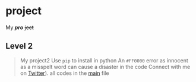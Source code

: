# project
 My _**pro**_ ~~ject~~
## Level 2
  > My project2
  Use `pip` to install in python
  An `#FF0000` error as innocent as a misspelt word can cause a disaster in the code
  Connect with me on [Twitter](https://twitter.com/samsamlegend)).
  all codes in the [main](project/project.py) file

